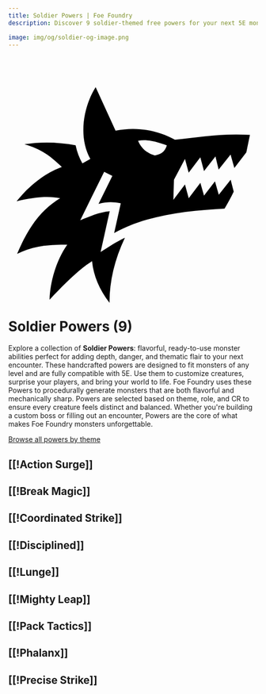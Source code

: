 ```yaml
---
title: Soldier Powers | Foe Foundry
description: Discover 9 soldier-themed free powers for your next 5E monster.

image: img/og/soldier-og-image.png
---
```


# <span class="inline-icon" aria-hidden="true"><svg xmlns="http://www.w3.org/2000/svg" viewBox="0 0 512 512"><path d="M179.3 38.94C154.7 77.7 142.7 139.7 168.4 185.9l-16.3 9.2c-6.7-11.9-11.2-24.4-13.9-37.2-34.5-6.3-69.42-7.5-104.98-2.1 34.07 10.1 52.77 23.7 76.68 46.7-26.82 9.7-60.25 30.2-92.93 70.2 35.47-8.8 64.83-11.5 89.43-6.3-36.94 22.5-64.06 56.1-88.34 114.1 35.9-17.2 64.89-18.8 102.94-18.8-23.07 32.7-35.27 77.2-36.31 112.8 24.51-26 57.61-60.2 87.21-79 3 29.9 15 58.3 35.9 85.3-.2-43.9 10.3-88.3 31.6-133.4-18.8 9-32.4 18.1-49.9 29.3 6.2-27.9 12.4-55.8 18.7-83.7-23.3 2.4-39 10-60.5 18.5 16.3-33.1 32.7-66.1 49.1-99.2l16.8 8.3-28.4 57.4c18.4-4.4 28.7-4.1 45.7-1.3-4.5 20.4-9 40.7-13.6 61 65.3-36.2 148.3-45.9 226.7-50 7.6-12.9 13.8-24.2 18.8-34.8l-6.3-24.4-24.4 30.8-7.8-27.5-22.5 29.2-7.5-26.1-23.9 31.5-7.7-28.2-23.8 31.4 1.2-41.1 22.6-42.7 7.6 28.3 23.9-31.5 7.6 28.2 23.5-30 6.5 26.9 24.5-30.8 7.8 27.5 24.6-32c2.3-10.8 4.6-22.4 7.4-35.7-55.5-3.7-106.3 4.8-154 9.8-38-20.8-80.8-26.8-121.9-18.5-13.6-29.69-27.2-59.38-40.9-89.06zM325.5 158.3c-4.5 14.2-13 18.3-24.7 20.6-16.1-4.4-28.3-15.5-34.4-30.2 20.4-3.8 42.4 3.4 59.1 9.6z"/></svg></span> Soldier Powers (9)

Explore a collection of **Soldier Powers**: flavorful, ready-to-use monster abilities perfect for adding depth, danger, and thematic flair to your next encounter. These handcrafted powers are designed to fit monsters of any level and are fully compatible with 5E. Use them to customize creatures, surprise your players, and bring your world to life. Foe Foundry uses these Powers to procedurally generate monsters that are both flavorful and mechanically sharp. Powers are selected based on theme, role, and CR to ensure every creature feels distinct and balanced. Whether you're building a custom boss or filling out an encounter, Powers are the core of what makes Foe Foundry monsters unforgettable.  

  
[Browse all powers by theme](all.md)

[[!Action Surge]]
---

[[!Break Magic]]
---

[[!Coordinated Strike]]
---

[[!Disciplined]]
---

[[!Lunge]]
---

[[!Mighty Leap]]
---

[[!Pack Tactics]]
---

[[!Phalanx]]
---

[[!Precise Strike]]
---
